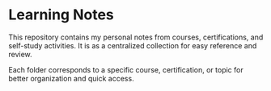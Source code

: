 # Learning Notes

This repository contains my personal notes from courses, certifications, and self-study activities. It is as a centralized collection for easy reference and review.

Each folder corresponds to a specific course, certification, or topic for better organization and quick access.
